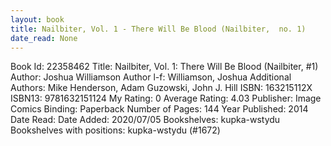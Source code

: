 ```yaml
---
layout: book
title: Nailbiter, Vol. 1 - There Will Be Blood (Nailbiter,  no. 1)
date_read: None
---
```


Book Id: 22358462
Title: Nailbiter, Vol. 1: There Will Be Blood (Nailbiter, #1)
Author: Joshua Williamson
Author l-f: Williamson, Joshua
Additional Authors: Mike Henderson, Adam Guzowski, John J. Hill
ISBN: 163215112X
ISBN13: 9781632151124
My Rating: 0
Average Rating: 4.03
Publisher: Image Comics
Binding: Paperback
Number of Pages: 144
Year Published: 2014
Date Read: 
Date Added: 2020/07/05
Bookshelves: kupka-wstydu
Bookshelves with positions: kupka-wstydu (#1672)

